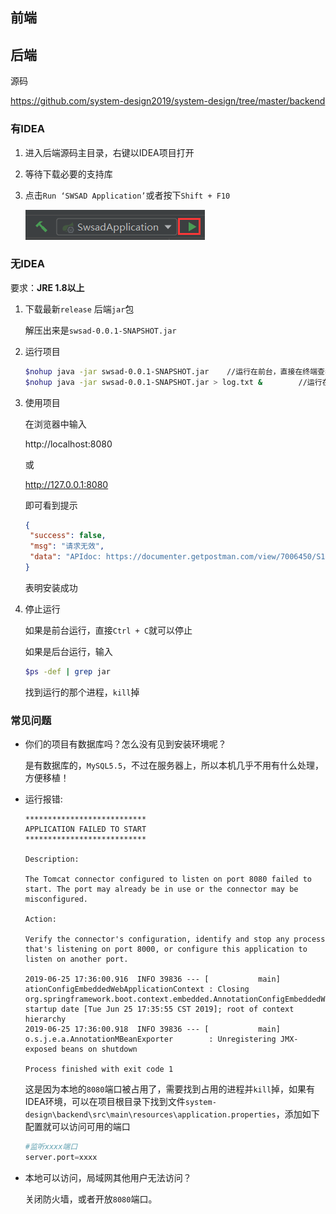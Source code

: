 ## 前端

## 后端

源码

https://github.com/system-design2019/system-design/tree/master/backend

### 有IDEA

1. 进入后端源码主目录，右键以IDEA项目打开

2. 等待下载必要的支持库

3. 点击`Run ‘SWSAD Application’`或者按下`Shift + F10`

   ![1561454526225](pic/1561454526225.png)

### 无IDEA

要求：**JRE 1.8以上**

1. 下载最新`release` 后端`jar`包

   解压出来是`swsad-0.0.1-SNAPSHOT.jar`

2. 运行项目

   ```bash
   $nohup java -jar swsad-0.0.1-SNAPSHOT.jar 	//运行在前台，直接在终端查看输出信息
   $nohup java -jar swsad-0.0.1-SNAPSHOT.jar > log.txt &		//运行在后台，把输出信息输出到log.txt中
   ```

3. 使用项目

   在浏览器中输入

   http://localhost:8080

   或

   http://127.0.0.1:8080

   即可看到提示

   ```json
   {
   	"success": false,
   	"msg": "请求无效",
   	"data": "APIdoc: https://documenter.getpostman.com/view/7006450/S1LzynKU?version=latest"
   }
   ```

   表明安装成功

4. 停止运行

   如果是前台运行，直接`Ctrl + C`就可以停止

   如果是后台运行，输入

   ```bash
   $ps -def | grep jar
   ```

   找到运行的那个进程，`kill`掉

### 常见问题

- 你们的项目有数据库吗？怎么没有见到安装环境呢？

  是有数据库的，`MySQL5.5`，不过在服务器上，所以本机几乎不用有什么处理，方便移植！

- 运行报错:

  ```
  ***************************
  APPLICATION FAILED TO START
  ***************************
  
  Description:
  
  The Tomcat connector configured to listen on port 8080 failed to start. The port may already be in use or the connector may be misconfigured.
  
  Action:
  
  Verify the connector's configuration, identify and stop any process that's listening on port 8000, or configure this application to listen on another port.
  
  2019-06-25 17:36:00.916  INFO 39836 --- [           main] ationConfigEmbeddedWebApplicationContext : Closing org.springframework.boot.context.embedded.AnnotationConfigEmbeddedWebApplicationContext@564718df: startup date [Tue Jun 25 17:35:55 CST 2019]; root of context hierarchy
  2019-06-25 17:36:00.918  INFO 39836 --- [           main] o.s.j.e.a.AnnotationMBeanExporter        : Unregistering JMX-exposed beans on shutdown
  
  Process finished with exit code 1
  ```

  这是因为本地的`8080`端口被占用了，需要找到占用的进程并`kill`掉，如果有IDEA环境，可以在项目根目录下找到文件`system-design\backend\src\main\resources\application.properties`，添加如下配置就可以访问可用的端口

  ```python
  #监听xxxx端口
  server.port=xxxx
  ```

- 本地可以访问，局域网其他用户无法访问？

  关闭防火墙，或者开放`8080`端口。

